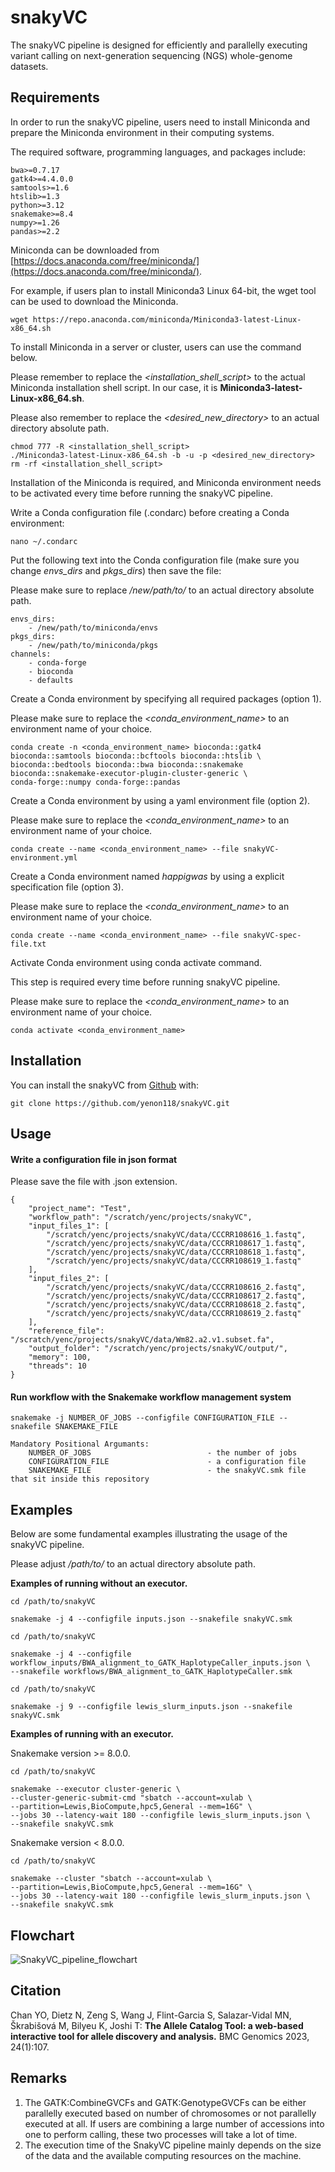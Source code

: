 # snakyVC

<!-- badges: start -->
<!-- badges: end -->

The snakyVC pipeline is designed for efficiently and parallelly executing variant calling on next-generation sequencing (NGS) whole-genome datasets.

## Requirements

In order to run the snakyVC pipeline, users need to install Miniconda and prepare the Miniconda environment in their computing systems.

The required software, programming languages, and packages include:

```
bwa>=0.7.17
gatk4>=4.4.0.0
samtools>=1.6
htslib>=1.3
python>=3.12
snakemake>=8.4
numpy>=1.26
pandas>=2.2
```

Miniconda can be downloaded from [https://docs.anaconda.com/free/miniconda/](https://docs.anaconda.com/free/miniconda/).

For example, if users plan to install Miniconda3 Linux 64-bit, the wget tool can be used to download the Miniconda.

```
wget https://repo.anaconda.com/miniconda/Miniconda3-latest-Linux-x86_64.sh
```

To install Miniconda in a server or cluster, users can use the command below.

Please remember to replace the _<installation_shell_script>_ to the actual Miniconda installation shell script. In our case, it is **Miniconda3-latest-Linux-x86_64.sh**.

Please also remember to replace the _<desired_new_directory>_ to an actual directory absolute path. 

```
chmod 777 -R <installation_shell_script>
./Miniconda3-latest-Linux-x86_64.sh -b -u -p <desired_new_directory>
rm -rf <installation_shell_script>
```

Installation of the Miniconda is required, and Miniconda environment needs to be activated every time before running the snakyVC pipeline.

Write a Conda configuration file (.condarc) before creating a Conda environment:

```
nano ~/.condarc
```

Put the following text into the Conda configuration file (make sure you change *envs_dirs* and *pkgs_dirs*) then save the file:

Please make sure to replace _/new/path/to/_ to an actual directory absolute path.

```
envs_dirs:
	- /new/path/to/miniconda/envs
pkgs_dirs:
	- /new/path/to/miniconda/pkgs
channels:
	- conda-forge
	- bioconda
	- defaults
```

Create a Conda environment by specifying all required packages (option 1).

Please make sure to replace the _<conda_environment_name>_ to an environment name of your choice.

```
conda create -n <conda_environment_name> bioconda::gatk4 bioconda::samtools bioconda::bcftools bioconda::htslib \
bioconda::bedtools bioconda::bwa bioconda::snakemake bioconda::snakemake-executor-plugin-cluster-generic \
conda-forge::numpy conda-forge::pandas
```

Create a Conda environment by using a yaml environment file (option 2).

Please make sure to replace the _<conda_environment_name>_ to an environment name of your choice.

```
conda create --name <conda_environment_name> --file snakyVC-environment.yml
```

Create a Conda environment named *happigwas* by using a explicit specification file (option 3).

Please make sure to replace the _<conda_environment_name>_ to an environment name of your choice.

```
conda create --name <conda_environment_name> --file snakyVC-spec-file.txt
```

Activate Conda environment using conda activate command. 

This step is required every time before running snakyVC pipeline.

Please make sure to replace the _<conda_environment_name>_ to an environment name of your choice.

```
conda activate <conda_environment_name>
```

## Installation

You can install the snakyVC from [Github](https://github.com/yenon118/snakyVC.git) with:

```
git clone https://github.com/yenon118/snakyVC.git
```

## Usage

#### Write a configuration file in json format

Please save the file with .json extension.

```
{
	"project_name": "Test",
	"workflow_path": "/scratch/yenc/projects/snakyVC",
	"input_files_1": [
		"/scratch/yenc/projects/snakyVC/data/CCCRR108616_1.fastq",
		"/scratch/yenc/projects/snakyVC/data/CCCRR108617_1.fastq",
		"/scratch/yenc/projects/snakyVC/data/CCCRR108618_1.fastq",
		"/scratch/yenc/projects/snakyVC/data/CCCRR108619_1.fastq"
	],
	"input_files_2": [
		"/scratch/yenc/projects/snakyVC/data/CCCRR108616_2.fastq",
		"/scratch/yenc/projects/snakyVC/data/CCCRR108617_2.fastq",
		"/scratch/yenc/projects/snakyVC/data/CCCRR108618_2.fastq",
		"/scratch/yenc/projects/snakyVC/data/CCCRR108619_2.fastq"
	],
	"reference_file": "/scratch/yenc/projects/snakyVC/data/Wm82.a2.v1.subset.fa",
	"output_folder": "/scratch/yenc/projects/snakyVC/output/",
	"memory": 100,
	"threads": 10
}
```

#### Run workflow with the Snakemake workflow management system

```
snakemake -j NUMBER_OF_JOBS --configfile CONFIGURATION_FILE --snakefile SNAKEMAKE_FILE

Mandatory Positional Argumants:
	NUMBER_OF_JOBS                          - the number of jobs
	CONFIGURATION_FILE                      - a configuration file
	SNAKEMAKE_FILE                          - the snakyVC.smk file that sit inside this repository
```

## Examples

Below are some fundamental examples illustrating the usage of the snakyVC pipeline.

Please adjust _/path/to/_ to an actual directory absolute path.

**Examples of running without an executor.**

```
cd /path/to/snakyVC

snakemake -j 4 --configfile inputs.json --snakefile snakyVC.smk
```

```
cd /path/to/snakyVC

snakemake -j 4 --configfile workflow_inputs/BWA_alignment_to_GATK_HaplotypeCaller_inputs.json \
--snakefile workflows/BWA_alignment_to_GATK_HaplotypeCaller.smk
```

```
cd /path/to/snakyVC

snakemake -j 9 --configfile lewis_slurm_inputs.json --snakefile snakyVC.smk
```

**Examples of running with an executor.**

Snakemake version >= 8.0.0.

```
cd /path/to/snakyVC

snakemake --executor cluster-generic \
--cluster-generic-submit-cmd "sbatch --account=xulab \
--partition=Lewis,BioCompute,hpc5,General --mem=16G" \
--jobs 30 --latency-wait 180 --configfile lewis_slurm_inputs.json \
--snakefile snakyVC.smk
```

Snakemake version < 8.0.0.

```
cd /path/to/snakyVC

snakemake --cluster "sbatch --account=xulab \
--partition=Lewis,BioCompute,hpc5,General --mem=16G" \
--jobs 30 --latency-wait 180 --configfile lewis_slurm_inputs.json \
--snakefile snakyVC.smk
```

## Flowchart

![SnakyVC_pipeline_flowchart](https://user-images.githubusercontent.com/22091525/210927434-b8a63da6-d635-4c25-9fca-155513ac1aab.png)

## Citation

Chan YO, Dietz N, Zeng S, Wang J, Flint-Garcia S, Salazar-Vidal MN, Škrabišová M, Bilyeu K, Joshi T: **The Allele Catalog Tool: a web-based interactive tool for allele discovery and analysis.** BMC Genomics 2023, 24(1):107.

## Remarks

1. The GATK:CombineGVCFs and GATK:GenotypeGVCFs can be either parallelly executed based on number of chromosomes or not parallelly executed at all. If users are combining a large number of accessions into one to perform calling, these two processes will take a lot of time.
2. The execution time of the SnakyVC pipeline mainly depends on the size of the data and the available computing resources on the machine.
